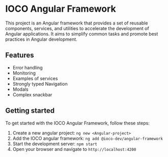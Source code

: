 # IOCO Angular Framework

This project is an Angular framework that provides a set of reusable components, services, and utilities to accelerate the development of Angular applications. It aims to simplify common tasks and promote best practices in Angular development.

## Features

- Error handling
- Monitoring
- Examples of services
- Strongly typed Navigation
- Modals
- Complex snackbar

## Getting started

To get started with the IOCO Angular Framework, follow these steps:

1. Create a new angular project: `ng new <Angular-project>`
2. Add the IOCO angular framework: `ng add @ioco-dev/angular-framework`
3. Start the development server: `npm start`
4. Open your browser and navigate to `http://localhost:4200`